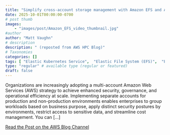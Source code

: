 ```yaml
---
title: "Simplify cross-account storage management with Amazon EFS and Amazon EKS"
date: 2025-10-01T00:00:00-0700
# post thumb
images:
    - "images/post/Amazon_EFS_video_thumbnail.jpg"
#author
author: "Matt Vaughn"
# description
description: " (reposted from AWS HPC Blog)"
# Taxonomies
categories: []
tags: [ "Elastic Kubernetes Service",  "Elastic File System (EFS)",  "Expert (400)",  "Technical How-to",  "hpcblog", ]
type: "regular" # available type (regular or featured)
draft: false
---
```


Organizations are increasingly adopting a multi-account Amazon Web Services (AWS) strategy to achieve enhanced security, governance, and operational efficiency at scale. Implementing separate accounts for production and non-production environments enables enterprises to group workloads based on business purpose, apply distinct security postures by environments, restrict access to sensitive data, and streamline cost management. You can […]

<a href="https://aws.amazon.com/blogs/storage/mastering-cross-account-amazon-efs-seamlessly-mount-amazon-efs-on-amazon-eks-cluster/" class="btn btn-primary btn-lg active" role="button" aria-pressed="true" style="margin-top: 8px;">Read the Post on the AWS Blog Channel</a>